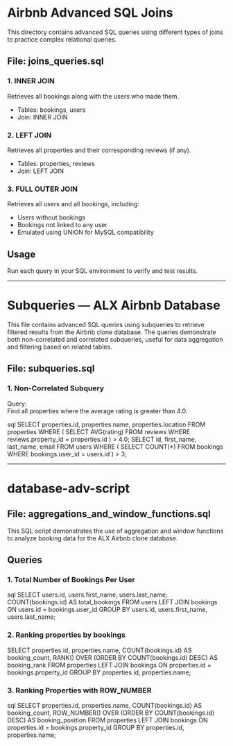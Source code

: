 # Airbnb Advanced SQL Joins

This directory contains advanced SQL queries using different types of joins to practice complex relational queries.

## File: joins_queries.sql

### 1. INNER JOIN
Retrieves all bookings along with the users who made them.
- Tables: bookings, users
- Join: INNER JOIN

### 2. LEFT JOIN
Retrieves all properties and their corresponding reviews (if any).
- Tables: properties, reviews
- Join: LEFT JOIN

### 3. FULL OUTER JOIN
Retrieves all users and all bookings, including:
- Users without bookings
- Bookings not linked to any user
- Emulated using UNION for MySQL compatibility
## Usage
Run each query in your SQL environment to verify and test results.

___________________________________________________________

# Subqueries — ALX Airbnb Database

This file contains advanced SQL queries using subqueries to retrieve filtered results from the Airbnb clone database. The queries demonstrate both non-correlated and correlated subqueries, useful for data aggregation and filtering based on related tables.

## File: subqueries.sql

### 1. Non-Correlated Subquery

Query:  
Find all properties where the average rating is greater than 4.0.

sql
SELECT properties.id, properties.name, properties.location
FROM properties
WHERE (
    SELECT AVG(rating)
    FROM reviews
    WHERE reviews.property_id = properties.id
) > 4.0;
SELECT id, first_name, last_name, email
FROM users
WHERE (
    SELECT COUNT(*)
    FROM bookings
    WHERE bookings.user_id = users.id
) > 3;

____________________________________________


# database-adv-script

## File: aggregations_and_window_functions.sql

This SQL script demonstrates the use of aggregation and window functions to analyze booking data for the ALX Airbnb clone database.

## Queries

### 1. Total Number of Bookings Per User

sql
SELECT users.id, users.first_name, users.last_name, COUNT(bookings.id) AS total_bookings
FROM users
LEFT JOIN bookings ON users.id = bookings.user_id
GROUP BY users.id, users.first_name, users.last_name;

### 2. Ranking properties by bookings
SELECT properties.id, properties.name, COUNT(bookings.id) AS booking_count,
       RANK() OVER (ORDER BY COUNT(bookings.id) DESC) AS booking_rank
FROM properties
LEFT JOIN bookings ON properties.id = bookings.property_id
GROUP BY properties.id, properties.name;

### 3. Ranking Properties with ROW_NUMBER

sql
SELECT properties.id, properties.name, COUNT(bookings.id) AS booking_count,
       ROW_NUMBER() OVER (ORDER BY COUNT(bookings.id) DESC) AS booking_position
FROM properties
LEFT JOIN bookings ON properties.id = bookings.property_id
GROUP BY properties.id, properties.name;
